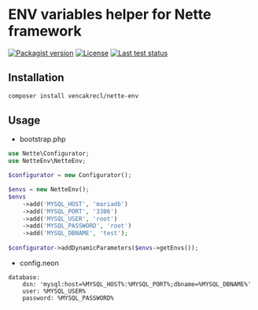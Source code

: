 ENV variables helper for Nette framework
========================================

[![Packagist version][packagist]](https://packagist.org/packages/vencakrecl/nette-env)
[![License][license]](https://github.com/VencaKrecl/nette-env/blob/master/LICENSE)
[![Last test status][ci]](https://github.com/VencaKrecl/nette-env/actions?query=workflow%3ACI)

Installation
-------

```bash
composer install vencakrecl/nette-env
```

Usage
-----

* bootstrap.php
```php
use Nette\Configurator;
use NetteEnv\NetteEnv;

$configurator = new Configurator();

$envs = new NetteEnv();
$envs
    ->add('MYSQL_HOST', 'mariadb')
    ->add('MYSQL_PORT', '3306')
    ->add('MYSQL_USER', 'root')
    ->add('MYSQL_PASSWORD', 'root')
    ->add('MYSQL_DBNAME', 'test');
    
$configurator->addDynamicParameters($envs->getEnvs());
```

* config.neon
```neon
database:
    dsn: 'mysql:host=%MYSQL_HOST%:%MYSQL_PORT%;dbname=%MYSQL_DBNAME%'
    user: %MYSQL_USER%
    password: %MYSQL_PASSWORD%
```

[packagist]: https://img.shields.io/packagist/v/vencakrecl/nette-env
[license]: https://img.shields.io/packagist/l/vencakrecl/nette-env.svg?style=flat-square
[ci]: https://img.shields.io/github/workflow/status/VencaKrecl/nette-env/CI